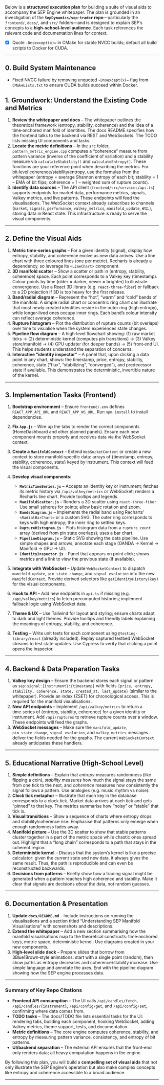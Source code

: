 Below is a **structured execution plan** for building a suite of visual aids to accompany the SEP Engine whitepaper.  The plan is grounded in an investigation of the **`SepDynamics/sep‑trader` repo**—particularly the `frontend/`, `docs/`, and `src/` folders—and is designed to explain SEP’s concepts to a **high‑school‑level audience**.  Each task references the relevant code and documentation lines for context.

- [x] Quote `-Dnoexcept(x)=` in CMake for stable NVCC builds; default all build scripts to Docker for CUDA.

---

## 0. Build System Maintenance

- Fixed NVCC failure by removing unquoted `-Dnoexcept(x)=` flag from `CMakeLists.txt` to ensure CUDA builds succeed within Docker.

## 1. Groundwork: Understand the Existing Code and Metrics

1. **Review the whitepaper and docs** – The whitepaper outlines the theoretical framework (entropy, stability, coherence) and the idea of a time‑anchored manifold of identities.  The docs README specifies how the frontend talks to the backend via REST and WebSockets.  The TODO lists missing UI components and tasks.
2. **Locate the metric definitions** – In the `src` folder, `pattern_metric_engine.cpp` computes a “coherence” measure from pattern variance (inverse of the coefficient of variation) and a stability measure via `calculateStability()` and `calculateEntropy()`.  These functions are your reference point when describing the metrics.  For bit‑level coherence/stability/entropy, use the formulas from the whitepaper (entropy = average Shannon entropy of each bit; stability = 1 – EMA of bit flips; coherence = 1 – weighted sum of rupture counts).
3. **Identify data sources** – The API client (`frontend/src/services/api.ts`) supports endpoints for market data, performance metrics, signals, Valkey metrics, and live patterns.  These endpoints will feed the visualisations.  The WebSocket context already subscribes to channels (`market`, `signals`, `performance`, `valkey_metrics`, `manifold_update`, etc.), storing data in React state.  This infrastructure is ready to serve the visual components.

---

## 2. Define the Visual Aids

1. **Metric time‑series graphs** – For a given identity (signal), display how entropy, stability, and coherence evolve as new data arrives.  Use a line chart with three coloured lines (one per metric).  Recharts is already a dependency, so leverage its `<LineChart>` component.
2. **3D manifold scatter** – Show a scatter or path in (entropy, stability, coherence) space.  Each point corresponds to a Valkey key (timestamp).  Colour points by time (older = darker, newer = brighter) to illustrate convergence.  Use a React 3D library (e.g. `react-three-fiber`) or fallback to a 2D projection if 3D is too heavy for the first release.
3. **Band/radial diagram** – Represent the “hot”, “warm” and “cold” bands of the manifold.  A simple radial chart or concentric ring chart can illustrate that most newly created identities reside in the outer ring (high entropy), while longer‑lived ones occupy inner rings.  Each band’s colour intensity can reflect average coherence.
4. **Rupture histogram** – Plot the distribution of rupture counts (bit overlaps) over time to visualise when the system experiences state changes.
5. **Pipeline flow diagram** – A high‑level flowchart showing: (1) raw market ticks → (2) deterministic kernel (computes pin transitions) → (3) Valkey store/manifold → (4) GPU updater (for deeper bands) → (5) front‑end UI.  This helps students understand the separation of concerns.
6. **Interactive “identity inspector”** – A panel that, upon clicking a data point in any chart, shows: the timestamp, price, entropy, stability, coherence, state (“flux”, “stabilizing”, “converged”), and predecessor state if available.  This demonstrates the deterministic, invertible nature of the kernel.

---

## 3. Implementation Tasks (Frontend)

1. **Bootstrap environment** – Ensure `frontend/.env` defines `REACT_APP_API_URL` and `REACT_APP_WS_URL`.  Run `npm install` to install dependencies.
2. **Fix `App.js`** – Wire up the tabs to render the correct components (HomeDashboard and other planned panels).  Ensure each new component mounts properly and receives data via the WebSocket context.
3. **Create a `ManifoldContext`** – Extend `WebSocketContext` or create a new context to store manifold‑specific data: arrays of {timestamp, entropy, stability, coherence, state} keyed by instrument.  This context will feed the visual components.
4. **Develop visual components**:

   * **`MetricTimeSeries.js`** – Accepts an identity key or instrument; fetches its metric history via `/api/valkey/metrics` or WebSocket; renders a Recharts line chart.  Provide tooltips and legends.
   * **`ManifoldScatter.js`** – Renders a 3D scatter using `react-three-fiber`.  Use small spheres for points; allow basic rotation and zoom.
   * **`BandsDiagram.js`** – Implements the radial band using Recharts’ `<RadialBarChart>` or a custom SVG.  The outer ring corresponds to keys with high entropy; the inner ring to settled keys.
   * **`RuptureHistogram.js`** – Plots histogram data from a `rupture_count` array (derived from pin state overlaps); uses a bar chart.
   * **`PipelineDiagram.js`** – Static SVG showing the data pipeline.  Use simple shapes and arrows; annotate each stage (OANDA → Kernel → Manifold → GPU → UI).
   * **`IdentityInspector.js`** – Panel that appears on point click; shows metrics and a link to view the previous state (if available).
5. **Integrate with WebSocket** – Update `WebSocketContext` to dispatch `manifold_update`, `pin_state_change`, and `signal_evolution` into the new `ManifoldContext`.  Provide derived selectors like `getIdentityHistory(key)` for the visual components.
6. **Hook to API** – Add new endpoints in `api.ts` if missing (e.g. `/api/valkey/metrics`) to fetch precomputed histories; implement fallback logic using WebSocket data.
7. **Theme & UX** – Use Tailwind for layout and styling; ensure charts adapt to dark and light themes.  Provide tooltips and friendly labels explaining the meanings of entropy, stability, and coherence.
8. **Testing** – Write unit tests for each component using `@testing-library/react` (already included).  Replay captured testbed WebSocket streams to test state updates.  Use Cypress to verify that clicking a point opens the inspector.

---

## 4. Backend & Data Preparation Tasks

1. **Valkey key design** – Ensure the backend stores each signal or pattern as `sep:signal:{instrument}:{timestamp}` with fields `{price, entropy, stability, coherence, state, created_at, last_update}` (similar to the whitepaper).  Provide an index (ZSET) for chronological access.  This is required for the manifold visualisations.
2. **New API endpoints** – Implement `/api/valkey/metrics` to return a time‑series of (entropy, stability, coherence) for a given identity or instrument.  Add `/api/ruptures` to retrieve rupture counts over a window.  These endpoints will feed the graphs.
3. **WebSocket messages** – Make sure the `manifold_update`, `pin_state_change`, `signal_evolution`, and `valkey_metrics` messages deliver the fields needed for the graphs.  The current `WebSocketContext` already anticipates these handlers.

---

## 5. Educational Narrative (High‑School Level)

1. **Simple definitions** – Explain that *entropy* measures randomness (like flipping a coin), *stability* measures how much the signal stays the same from one tick to the next, and *coherence* measures how consistently the signal follows a pattern.  Use analogies (e.g. music rhythm vs noise).
2. **Clock tick metaphor** – Illustrate that each key in the database corresponds to a clock tick.  Market data arrives at each tick and gets “pinned” to that key.  The metrics summarise how “noisy” or “stable” that tick is.
3. **Visual transitions** – Show a sequence of charts where entropy drops and stability/coherence rise.  Emphasise that patterns only emerge when enough randomness fades away.
4. **Manifold picture** – Use the 3D scatter to show that stable patterns cluster together in a part of the metric space while chaotic ones spread out.  Highlight that a “long chain” corresponds to a path that stays in the coherent region.
5. **Deterministic kernel** – Discuss that the system’s kernel is like a precise calculator: given the current state and new data, it always gives the same result.  Thus, the path is reproducible and can even be reconstructed backwards.
6. **Decisions from patterns** – Briefly show how a trading signal might be generated when a pattern reaches high coherence and stability.  Make it clear that signals are decisions *about* the data, not random guesses.

---

## 6. Documentation & Presentation

1. **Update `docs/README.md`** – Include instructions on running the visualisations and a section titled “Understanding SEP Manifold Visualisations” with screenshots and descriptions.
2. **Extend the whitepaper** – Add a new section summarising how the manifold visualisations map to the theoretical constructs: time‑anchored keys, metric space, deterministic kernel.  Use diagrams created in your new components.
3. **High‑level slide deck** – Prepare slides that borrow from 3Blue1Brown‑style animations: start with a single point (random), then show paths as entropy decreases and coherence/stability increase.  Use simple language and annotate the axes.  End with the pipeline diagram showing how the SEP engine processes data.

---

### Summary of Key Repo Citations

* **Frontend API consumption** – The UI calls `/api/candles/fetch`, `/api/candles/{instrument}`, `/api/config/get`, and `/api/config/set`, confirming where data comes from.
* **TODO tasks** – The docs/TODO file lists essential tasks for the UI: rendering tabs, building each component, hooking WebSocket, adding Valkey metrics, theme support, tests, and documentation.
* **Metric definitions** – The core engine computes coherence, stability, and entropy by measuring pattern variance, consistency, and entropy of bit patterns.
* **UI/backend separation** – The external API ensures that the front-end only renders data; all heavy computation happens in the engine.

By following this plan, you will build a **compelling set of visual aids** that not only illustrate the SEP Engine's operation but also make complex concepts like entropy and coherence accessible to a broad audience.

---

